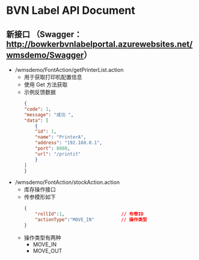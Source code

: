 # BVN Label API Document
## 新接口 （Swagger：<a href="http://bowkerbvnlabelportal.azurewebsites.net/wmsdemo/Swagger">http://bowkerbvnlabelportal.azurewebsites.net/wmsdemo/Swagger</a>）
* /wmsdemo/FontAction/getPrinterList.action
    * 用于获取打印机配置信息
    * 使用 Get 方法获取
    * 示例反馈数据
        ```JSON
        {
        "code": 1,
        "message": "成功 ",
        "data": [
            {
            "id": 1,
            "name": "PrinterA",
            "address": "192.168.0.1",
            "port": 8080,
            "url": "/printit"
            }
        ]
        }
        ```
* /wmsdemo/FontAction/stockAction.action
    * 库存操作接口
    * 传参模形如下
        ```JSON
        {
            "rollId":1,                     // 布卷ID
            "actionType":"MOVE_IN"          // 操作类型
        }
        ```
    * 操作类型有两种
        * MOVE_IN
        * MOVE_OUT
